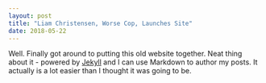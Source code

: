 ```yaml
---
layout: post
title: "Liam Christensen, Worse Cop, Launches Site"
date: 2018-05-22
---
```


Well. Finally got around to putting this old website together. Neat thing about it - powered by [Jekyll](http://jekyllrb.com) and I can use Markdown to author my posts. It actually is a lot easier than I thought it was going to be.

